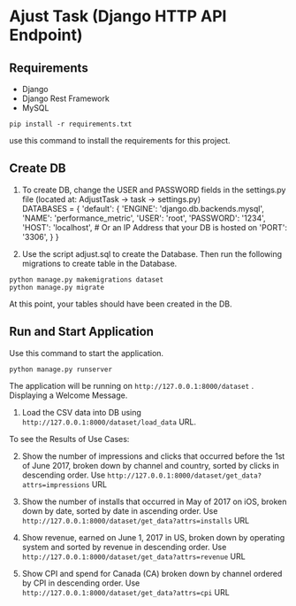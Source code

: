# Ajust Task (Django HTTP API Endpoint)

## Requirements
- Django 
- Django Rest Framework
- MySQL

```
pip install -r requirements.txt

```
use this command to install the requirements for this project.

## Create DB
1. To create DB, change the USER and PASSWORD fields in the settings.py file (located at: AdjustTask -> task -> settings.py)  
DATABASES = {
    'default': {
        'ENGINE': 'django.db.backends.mysql',
        'NAME': 'performance_metric',
        'USER': 'root',
        'PASSWORD': '1234',
        'HOST': 'localhost',   # Or an IP Address that your DB is hosted on
        'PORT': '3306',
    }
}

2. Use the script adjust.sql to create the Database. Then run the following migrations to create table in the Database.

```
python manage.py makemigrations dataset
python manage.py migrate

```

At this point, your tables should have been created in the DB. 

## Run and Start Application

Use this command to start the application. 

```
python manage.py runserver

```
The application will be running on ```http://127.0.0.1:8000/dataset``` . Displaying a Welcome Message. 

1. Load the CSV data into DB using ```http://127.0.0.1:8000/dataset/load_data``` URL. 


To see the Results of Use Cases:

2. Show the number of impressions and clicks that occurred before the 1st of June 2017, broken down by channel and country, 
sorted by clicks in descending order. Use ```http://127.0.0.1:8000/dataset/get_data?attrs=impressions``` URL

3. Show the number of installs that occurred in May of 2017 on iOS, broken down by date, sorted by date in ascending order.
Use ```http://127.0.0.1:8000/dataset/get_data?attrs=installs``` URL

4. Show revenue, earned on June 1, 2017 in US, broken down by operating system and sorted by revenue in descending order.
Use ```http://127.0.0.1:8000/dataset/get_data?attrs=revenue``` URL

5. Show CPI and spend for Canada (CA) broken down by channel ordered by CPI in descending order. 
Use ```http://127.0.0.1:8000/dataset/get_data?attrs=cpi``` URL
